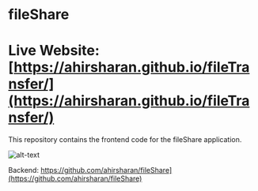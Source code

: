 # fileShare
# Live Website: [https://ahirsharan.github.io/fileTransfer/](https://ahirsharan.github.io/fileTransfer/)

This repository contains the frontend code for the fileShare application.

![alt-text](https://i.ibb.co/rwfLcvK/up1.jpg) 

Backend: https://github.com/ahirsharan/fileShare](https://github.com/ahirsharan/fileShare)
